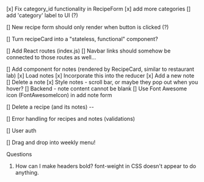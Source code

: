 [x] Fix category_id functionality in RecipeForm
    [x] add more categories
    [] add 'category' label to UI (?)

[] New recipe form should only render when button is clicked (?)

[] Turn recipeCard into a "stateless, functional" component?

[] Add React routes (index.js)
    [] Navbar links should somehow be connected to those routes as well...

[] Add component for notes (rendered by RecipeCard, similar to restaurant lab)
    [x] Load notes
        [x] Incorporate this into the reducer
    [x] Add a new note
    [] Delete a note
    [x] Style notes - scroll bar, or maybe they pop out when you hover?
    [] Backend - note content cannot be blank
    [] Use Font Awesome icon (FontAwesomeIcon) in add note form

[] Delete a recipe (and its notes) -- 

[] Error handling for recipes and notes (validations)

[] User auth

[] Drag and drop into weekly menu!

Questions
1. How can I make headers bold? font-weight in CSS doesn't appear to do anything.
